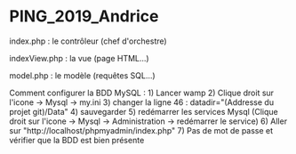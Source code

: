 # PING_2019_Andrice

index.php : le contrôleur (chef d'orchestre)

indexView.php : la vue (page HTML...)

model.php : le modèle (requêtes SQL...)

Comment configurer la BDD MySQL :
	1) Lancer wamp
	2) Clique droit sur l'icone -> Mysql -> my.ini
	3) changer la ligne 46 :
		datadir="(Addresse du projet git)/Data"
	4) sauvegarder
	5) redémarrer les services Mysql (Clique droit sur l'icone -> Mysql -> Administration -> redémarrer le service)
	6) Aller sur "http://localhost/phpmyadmin/index.php"
	7) Pas de mot de passe et vérifier que la BDD est bien présente